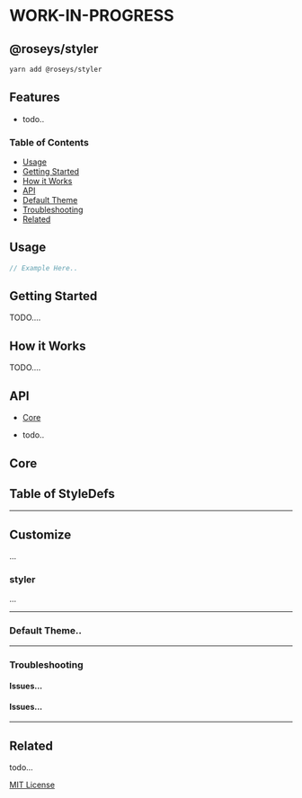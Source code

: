 # WORK-IN-PROGRESS

## @roseys/styler



```sh
yarn add @roseys/styler
```

## Features

- todo..

### Table of Contents

- [Usage](#usage)
- [Getting Started](#getting-started)
- [How it Works](#how-it-works)
- [API](#api)
- [Default Theme](#default-theme)
- [Troubleshooting](#troubleshooting)
- [Related](#related)

## Usage

```jsx
// Example Here..
```

## Getting Started

TODO....

## How it Works

TODO....

## API

- [Core](#core)

- todo..

## Core

## Table of StyleDefs

---

## Customize

...

### styler

...

---

### Default Theme..

---

### Troubleshooting

#### Issues...

#### Issues...

---

## Related

todo...

[MIT License](LICENSE.md)
